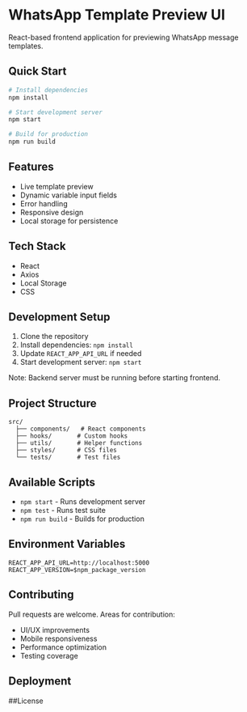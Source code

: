 # WhatsApp Template Preview UI

React-based frontend application for previewing WhatsApp message templates.

## Quick Start

```bash
# Install dependencies
npm install

# Start development server
npm start

# Build for production
npm run build
```

## Features
- Live template preview
- Dynamic variable input fields
- Error handling
- Responsive design
- Local storage for persistence

## Tech Stack
- React
- Axios
- Local Storage
- CSS

## Development Setup

1. Clone the repository
2. Install dependencies: `npm install`
3. Update `REACT_APP_API_URL` if needed
4. Start development server: `npm start`

Note: Backend server must be running before starting frontend.

## Project Structure
```
src/
  ├── components/   # React components
  ├── hooks/       # Custom hooks
  ├── utils/       # Helper functions
  ├── styles/      # CSS files
  └── tests/       # Test files
```

## Available Scripts
- `npm start` - Runs development server
- `npm test` - Runs test suite
- `npm run build` - Builds for production

## Environment Variables
```
REACT_APP_API_URL=http://localhost:5000
REACT_APP_VERSION=$npm_package_version
```

## Contributing
Pull requests are welcome. Areas for contribution:
- UI/UX improvements
- Mobile responsiveness
- Performance optimization
- Testing coverage

## Deployment


##License